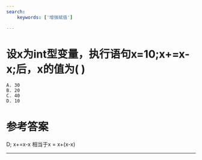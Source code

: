 ```yaml
---
search:
    keywords: ['增强赋值']

---
```



# 设x为int型变量，执行语句x=10;x+=x-x;后，x的值为( )



```
A. 30   
B. 20  
C. 40   
D. 10
```



# 参考答案

D;
x+=x-x 相当于x = x+(x-x)

---